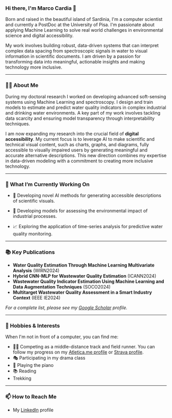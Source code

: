 ### Hi there, I'm Marco Cardia 👋

Born and raised in the beautiful island of Sardinia, I'm a computer scientist and currently a PostDoc at the University of Pisa. I'm passionate about applying Machine Learning to solve real world challenges in environmental science and digital accessibility.

My work involves building robust, data-driven systems that can interpret complex data spacing from spectroscopic signals in water to visual information in scientific documents. I am driven by a passion for transforming data into meaningful, actionable insights and making technology more inclusive.


---

### 👨‍💻 About Me

During my doctoral research I worked on developing advanced soft-sensing systems using Machine Learning and spectroscopy. I design and train models to estimate and predict water quality indicators in complex industrial and drinking water environments.
A key part of my work involves tackling data scarcity and ensuring model transparency through interpretability techniques.

I am now expanding my research into the crucial field of **digital accessibility**. My current focus is to leverage AI to make scientific and technical visual content, such as charts, graphs, and diagrams, fully accessible to visually impaired users by generating meaningful and accurate alternative descriptions. This new direction combines my expertise in data-driven modeling with a commitment to creating more inclusive technology.

---

### 🔭 What I’m Currently Working On

*   🧠 Developing novel AI methods for generating accessible descriptions of scientific visuals.

*   🔬 Developing models for assessing the environmental impact of industrial processes.

*   📈 Exploring the application of time-series analysis for predictive water quality monitoring.


---

### 📚 Key Publications

*   **Water Quality Estimation Through Machine Learning Multivariate Analysis** (WIRN2024)
*   **Hybrid CNN-MLP for Wastewater Quality Estimation** (ICANN2024)
*   **Wastewater Quality Indicator Estimation Using Machine Learning and Data Augmentation Techniques** (SOCO2024)
*   **Multitarget Wastewater Quality Assessment in a Smart Industry Context** (IEEE IE2024)

*For a complete list, please see my [Google Scholar](https://scholar.google.com/citations?user=qo3FShYAAAAJ&hl=it) profile.*

---

### 🏃 Hobbies & Interests

When I'm not in front of a computer, you can find me:
*   🏃‍♂️ Competing as a middle-distance track and field runner. You can follow my progress on my [Atletica.me profile](https://atletica.me/atleta/Marco-Cardia/56164) or [Strava profile](https://www.strava.com/athletes/46778301).
*   🎭 Participating in my drama class
*   🎹 Playing the piano
*   📚 Reading
*   Trekking

---

### 📫 How to Reach Me
*    My [LinkedIn](https://www.linkedin.com/in/marco-cardia/) profile